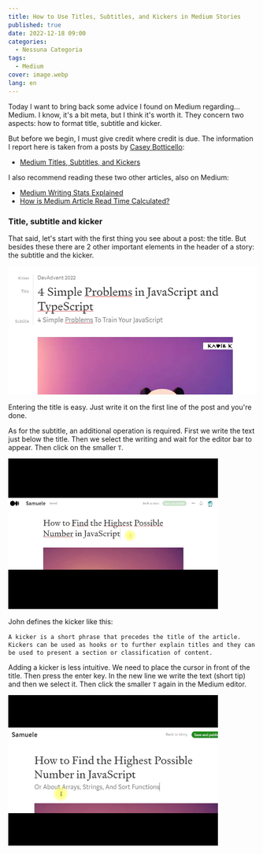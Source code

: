 ```yaml
---
title: How to Use Titles, Subtitles, and Kickers in Medium Stories
published: true
date: 2022-12-18 09:00
categories:
  - Nessuna Categoria
tags:
  - Medium
cover: image.webp
lang: en
---
```


Today I want to bring back some advice I found on Medium regarding... Medium. I know, it's a bit meta, but I think it's worth it. They concern two aspects: how to format title, subtitle and kicker.

But before we begin, I must give credit where credit is due. The information I report here is taken from a posts by [Casey Botticello](https://caseybotticello.medium.com/):

- [Medium Titles, Subtitles, and Kickers](https://medium.com/blogging-guide/medium-titles-subtitles-and-kickers-ce28a5700487)

I also recommend reading these two other articles, also on Medium:

- [Medium Writing Stats Explained](https://medium.com/blogging-guide/medium-writing-stats-explained-4747c913671c)
- [How is Medium Article Read Time Calculated?](https://medium.com/blogging-guide/how-is-medium-article-read-time-calculated-924420338a85)

### Title, subtitle and kicker

That said, let's start with the first thing you see about a post: the title. But besides these there are 2 other important elements in the header of a story: the subtitle and the kicker.

![Immagine](./kicker-title-subtitle.webp)

Entering the title is easy. Just write it on the first line of the post and you're done.

As for the subtitle, an additional operation is required. First we write the text just below the title. Then we select the writing and wait for the editor bar to appear. Then click on the smaller `T`.

![animazione-02.gif](./animazione-02.gif)

John defines the kicker like this:

```text
A kicker is a short phrase that precedes the title of the article. Kickers can be used as hooks or to further explain titles and they can be used to present a section or classification of content.
```

Adding a kicker is less intuitive. We need to place the cursor in front of the title. Then press the enter key. In the new line we write the text (short tip) and then we select it. Then click the smaller `T` again in the Medium editor.

![animazione-03.gif](./animazione-03.gif)
